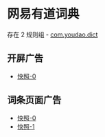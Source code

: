 # 网易有道词典

存在 2 规则组 - [com.youdao.dict](/src/apps/com.youdao.dict.ts)

## 开屏广告

- [快照-0](https://gkd-kit.gitee.io/import/12668545)

## 词条页面广告

- [快照-0](https://gkd-kit.gitee.io/import/12668574)
- [快照-1](https://gkd-kit.gitee.io/import/12668583)
